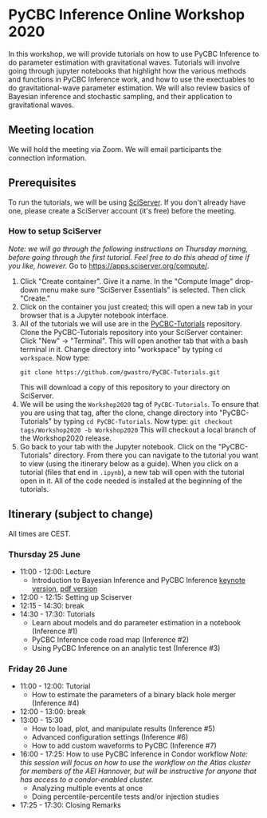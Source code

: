 # PyCBC Inference Online Workshop 2020

In this workshop, we will provide tutorials on how to use PyCBC Inference to do parameter estimation with gravitational waves. Tutorials will involve going through jupyter notebooks that highlight how the various methods and functions in PyCBC Inference work, and how to use the exectuables to do gravitational-wave parameter estimation. We will also review basics of Bayesian inference and stochastic sampling, and their application to gravitational waves.

## Meeting location

We will hold the meeting via Zoom. We will email participants the connection information.

## Prerequisites

To run the tutorials, we will be using [SciServer](https://apps.sciserver.org). If you don't already have one, please create a SciServer account (it's free) before the meeting. 

### How to setup SciServer
*Note: we will go through the following instructions on Thursday morning, before going through the first tutorial. Feel free to do this ahead of time if you like, however.*
Go to https://apps.sciserver.org/compute/.
  1. Click "Create container". Give it a name. In the "Compute Image" drop-down menu make sure "SciServer Essentials" is selected. Then click "Create."
  1. Click on the container you just created; this will open a new tab in your browser that is a Jupyter notebook interface.
  1. All of the tutorials we will use are in the [PyCBC-Tutorials](https://github.com/gwastro/PyCBC-Tutorials) repository. Clone the PyCBC-Tutorials repository into your SciServer container: Click "New" -> "Terminal". This will open another tab that with a bash terminal in it. Change directory into "workspace" by typing `cd workspace`. Now type:
     ```
     git clone https://github.com/gwastro/PyCBC-Tutorials.git
     ```
     This will download a copy of this repository to your directory on SciServer.
  1. We will be using the `Workshop2020` tag of `PyCBC-Tutorials`. To ensure that you are using that tag, after the clone, change directory into "PyCBC-Tutorials" by typing `cd PyCBC-Tutorials`. Now type:
    ```
    git checkout tags/Workshop2020 -b Workshop2020
    ```
    This will checkout a local branch of the Workshop2020 release.
  1. Go back to your tab with the Jupyter notebook. Click on the "PyCBC-Tutorials" directory. From there you can navigate to the tutorial you want to view (using the itinerary below as a guide). When you click on a tutorial (files that end in `.ipynb`), a new tab will open with the tutorial open in it. All of the code needed is installed at the beginning of the tutorials.


## Itinerary (subject to change)

All times are CEST.

### Thursday 25 June
 * 11:00 - 12:00: Lecture
    * Introduction to Bayesian Inference and PyCBC Inference [keynote version](intro_to_bayesian_inference.key), [pdf version](intro_to_bayesian_inference.pdf)
 * 12:00 - 12:15: Setting up Sciserver
 * 12:15 - 14:30: break
 * 14:30 - 17:30: Tutorials
   * Learn about models and do parameter estimation in a notebook  (Inference #1)
   * PyCBC Inference code road map (Inference #2)
   * Using PyCBC Inference on an analytic test (Inference #3)

### Friday 26 June
 * 11:00 - 12:00: Tutorial
   * How to estimate the parameters of a binary black hole merger (Inference #4)
 * 12:00 - 13:00: break
 * 13:00 - 15:30
   * How to load, plot, and manipulate results (Inference #5)
   * Advanced configuration settings (Inference #6)
   * How to add custom waveforms to PyCBC (Inference #7)
 * 16:00 - 17:25: How to use PyCBC Inference in Condor workflow *Note: this session will focus on how to use the workflow on the Atlas cluster for members of the 
AEI Hannover, but will be instructive for anyone that has access to a condor-enabled cluster.*
   * Analyzing multiple events at once
   * Doing percentile-percentile tests and/or injection studies
 * 17:25 - 17:30: Closing Remarks 

